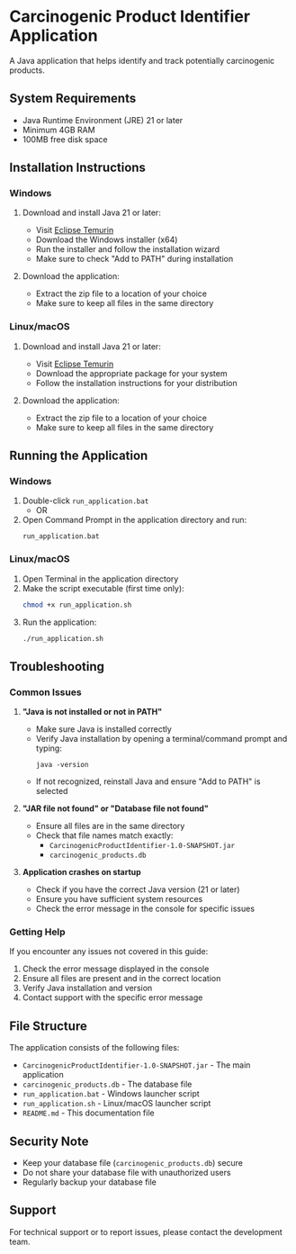 # Carcinogenic Product Identifier Application

A Java application that helps identify and track potentially carcinogenic products.

## System Requirements

- Java Runtime Environment (JRE) 21 or later
- Minimum 4GB RAM
- 100MB free disk space

## Installation Instructions

### Windows

1. Download and install Java 21 or later:
   - Visit [Eclipse Temurin](https://adoptium.net/temurin/releases/?version=21)
   - Download the Windows installer (x64)
   - Run the installer and follow the installation wizard
   - Make sure to check "Add to PATH" during installation

2. Download the application:
   - Extract the zip file to a location of your choice
   - Make sure to keep all files in the same directory

### Linux/macOS

1. Download and install Java 21 or later:
   - Visit [Eclipse Temurin](https://adoptium.net/temurin/releases/?version=21)
   - Download the appropriate package for your system
   - Follow the installation instructions for your distribution

2. Download the application:
   - Extract the zip file to a location of your choice
   - Make sure to keep all files in the same directory

## Running the Application

### Windows

1. Double-click `run_application.bat`
   - OR
2. Open Command Prompt in the application directory and run:
   ```
   run_application.bat
   ```

### Linux/macOS

1. Open Terminal in the application directory
2. Make the script executable (first time only):
   ```bash
   chmod +x run_application.sh
   ```
3. Run the application:
   ```bash
   ./run_application.sh
   ```

## Troubleshooting

### Common Issues

1. **"Java is not installed or not in PATH"**
   - Make sure Java is installed correctly
   - Verify Java installation by opening a terminal/command prompt and typing:
     ```
     java -version
     ```
   - If not recognized, reinstall Java and ensure "Add to PATH" is selected

2. **"JAR file not found" or "Database file not found"**
   - Ensure all files are in the same directory
   - Check that file names match exactly:
     - `CarcinogenicProductIdentifier-1.0-SNAPSHOT.jar`
     - `carcinogenic_products.db`

3. **Application crashes on startup**
   - Check if you have the correct Java version (21 or later)
   - Ensure you have sufficient system resources
   - Check the error message in the console for specific issues

### Getting Help

If you encounter any issues not covered in this guide:
1. Check the error message displayed in the console
2. Ensure all files are present and in the correct location
3. Verify Java installation and version
4. Contact support with the specific error message

## File Structure

The application consists of the following files:
- `CarcinogenicProductIdentifier-1.0-SNAPSHOT.jar` - The main application
- `carcinogenic_products.db` - The database file
- `run_application.bat` - Windows launcher script
- `run_application.sh` - Linux/macOS launcher script
- `README.md` - This documentation file

## Security Note

- Keep your database file (`carcinogenic_products.db`) secure
- Do not share your database file with unauthorized users
- Regularly backup your database file

## Support

For technical support or to report issues, please contact the development team. 